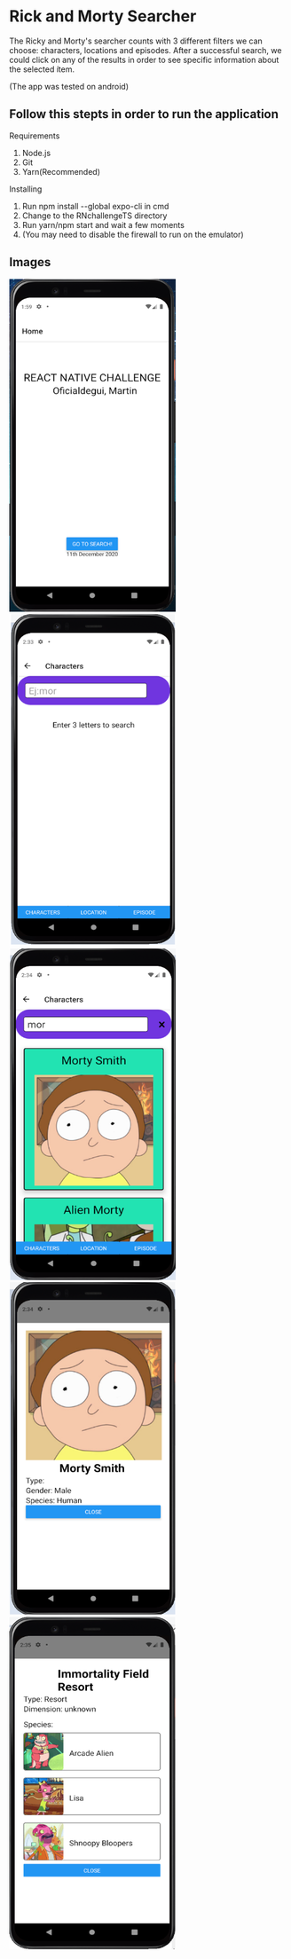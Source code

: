   <h1>Rick and Morty Searcher</h1>
  <p>The Ricky and Morty's searcher counts with 3 different filters we can choose: characters, locations and episodes. After a successful search, we could click on any of the results in order to see specific information about the selected ítem.
  <p>(The app was tested on android)</p>
</p>
  <h2>Follow this stepts in order to run the application</h2>
  <p>Requirements</p>
<ol>
  <li>Node.js </li>
  <li>Git</li>
  <li>Yarn(Recommended)</li>
</ol> 
  <p>Installing</p>
<ol>
  <li>Run npm install --global expo-cli in cmd</li>
  <li>Change to the RNchallengeTS directory </li>
  <li>Run yarn/npm start and wait a few moments</li>
  <li>(You may need to disable the firewall to run on the emulator)</li>
</ol> 
<h2>Images</h2>
<div display="inline">
<img src="images/screen1.png" width="300" height="600">
<img src="images/screen2.png" width="300" height="600">
<img src="images/screen3.png" width="300" height="600">
 <br/>
</div>
<div display="inline">
<img src="images/screen4.png" width="300" height="600">
<img src="images/screen5.png" width="300" height="600">
</div>


